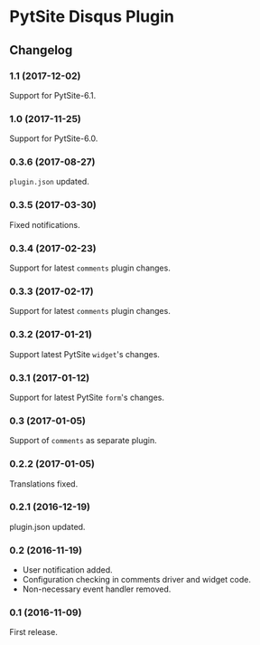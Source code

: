 # PytSite Disqus Plugin


## Changelog


### 1.1 (2017-12-02)

Support for PytSite-6.1.


### 1.0 (2017-11-25)

Support for PytSite-6.0.


### 0.3.6 (2017-08-27)

`plugin.json` updated.


### 0.3.5 (2017-03-30)

Fixed notifications.


### 0.3.4 (2017-02-23)

Support for latest `comments` plugin changes.


### 0.3.3 (2017-02-17)

Support for latest `comments` plugin changes.


### 0.3.2 (2017-01-21)

Support latest PytSite `widget`'s changes.


### 0.3.1 (2017-01-12)

Support for latest PytSite `form`'s changes.


### 0.3 (2017-01-05)

Support of `comments` as separate plugin.


### 0.2.2 (2017-01-05)

Translations fixed.


### 0.2.1 (2016-12-19)
plugin.json updated.


### 0.2 (2016-11-19)

- User notification added.
- Configuration checking in comments driver and widget code. 
- Non-necessary event handler removed.


### 0.1 (2016-11-09)

First release.
